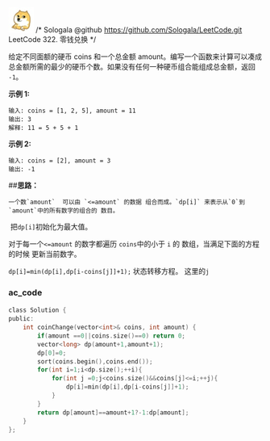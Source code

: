 ![](https://github.com/Sologala/SomeThings/blob/master/face.jpg?raw=true)
/*
    Sologala   @github    https://github.com/Sologala/LeetCode.git
    LeetCode   322. 零钱兑换
*/

给定不同面额的硬币 coins 和一个总金额 amount。编写一个函数来计算可以凑成总金额所需的最少的硬币个数。如果没有任何一种硬币组合能组成总金额，返回 `-1`。

**示例 1:**

```
输入: coins = [1, 2, 5], amount = 11
输出: 3 
解释: 11 = 5 + 5 + 1
```

**示例 2:**

```
输入: coins = [2], amount = 3
输出: -1
```



##**思路：** 

 	一个数`amount`  可以由 `<=amount` 的数据 组合而成。`dp[i]` 来表示从`0`到 `amount`中的所有数字的组合的 数目。

​	把`dp[i]`初始化为最大值。

 对于每一个`<=amount` 的数字都遍历 `coins`中的小于 `i` 的 数组，当满足下面的方程的时候 更新当前数字。

   `dp[i]=min(dp[i],dp[i-coins[j]]+1);` 状态转移方程。 这里的`j`  

### **ac_code**
```c
class Solution {
public:
    int coinChange(vector<int>& coins, int amount) {
        if(amount ==0||coins.size()==0) return 0;
        vector<long> dp(amount+1,amount+1);
        dp[0]=0;
        sort(coins.begin(),coins.end());
        for(int i=1;i<dp.size();++i){
            for(int j =0;j<coins.size()&&coins[j]<=i;++j){
                dp[i]=min(dp[i],dp[i-coins[j]]+1);
            }
        }
        return dp[amount]==amount+1?-1:dp[amount];
    }
};
```